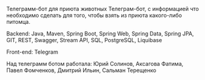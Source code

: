 Телеграмм-бот для приюта животных Телеграм-бот, c информацией что необходимо сделать для того, чтобы взять из приюта какого-либо питомца.

Backend: Java, Maven, Spring Boot, Spring Web, Spring Data, Spring JPA, GIT, REST, Swagger, Stream API, SQL, PostgreSQL, Liquibase

Front-end: Telegram

Над телеграмм ботом работала: Юрий Солинов, Аксагова Фатима, Павел Фомченков, Дмитрий Ильин, Сальман Терещенко
